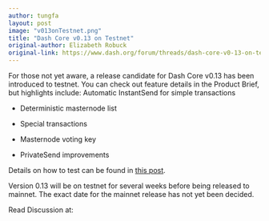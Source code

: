 ```yaml
---
author: tungfa
layout: post
image: "v013onTestnet.png"
title: "Dash Core v0.13 on Testnet"
original-author: Elizabeth Robuck
original-link: https://www.dash.org/forum/threads/dash-core-v0-13-on-testnet.42135/
---
```


For those not yet aware, a release candidate for Dash Core v0.13 has been introduced to testnet. You can check out feature details in the Product Brief, but highlights include:
Automatic InstantSend for simple transactions

- Deterministic masternode list

- Special transactions

- Masternode voting key

- PrivateSend improvements

Details on how to test can be found in [this post](https://www.dash.org/forum/threads/v13-0-testing.41945/).

Version 0.13 will be on testnet for several weeks before being released to mainnet. The exact date for the mainnet release has not yet been decided.

Read Discussion at:
